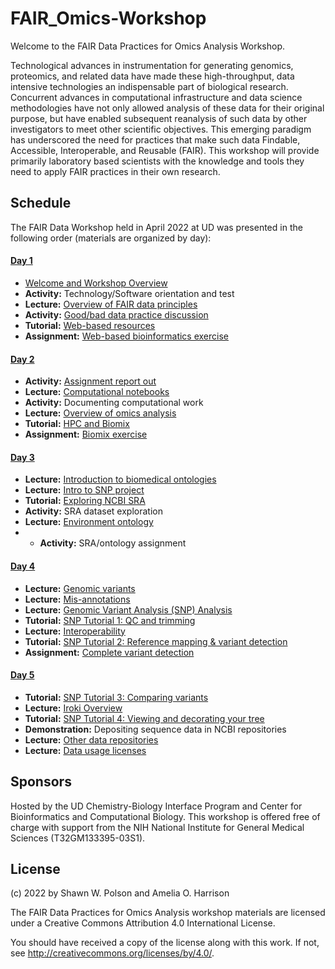 # FAIR_Omics-Workshop

Welcome to the FAIR Data Practices for Omics Analysis Workshop. 

Technological advances in instrumentation for generating genomics, proteomics, and related data have made these high-throughput, data intensive technologies an indispensable part of biological research.  Concurrent advances in computational infrastructure and data science methodologies have not only allowed analysis of these data for their original purpose, but have enabled subsequent reanalysis of such data by other investigators to meet other scientific objectives.  This emerging paradigm has underscored the need for practices that make such data Findable, Accessible, Interoperable, and Reusable (FAIR).  This workshop will provide primarily laboratory based scientists with the knowledge and tools they need to apply FAIR practices in their own research.

## Schedule

The FAIR Data Workshop held in April 2022 at UD was presented in the following order (materials are organized by day):

#### [Day 1](Day_1)

* [Welcome and Workshop Overview](Day_1/D1-Workshop_Overview.pdf)
* **Activity:** Technology/Software orientation and test
* **Lecture:** [Overview of FAIR data principles](Day_1/D1-FAIR_data_overview.pdf)
* **Activity:** [Good/bad data practice discussion](Day_1/D1-good_bad_data_practices_slides.pdf)
* **Tutorial:** [Web-based resources](Day_1/D1-Web_Resources_Tutorial.pdf)
* **Assignment:** [Web-based bioinformatics exercise](Day_1/Web_Resources-Day1_Assignment.md)


#### [Day 2](Day_2)

* **Activity:** [Assignment report out](Day1_hw_doc_example/day1_seq_id_exercise.md)
* **Lecture:** [Computational notebooks](Day_2/D2_computational_notebooks.pdf)
* **Activity:** Documenting computational work
* **Lecture:** [Overview of omics analysis](Day_2/D2-Omics.pdf)
* **Tutorial:** [HPC and Biomix](Day_2/D2-HPC_Basics-Slides.pdf)
* **Assignment:** [Biomix exercise](Day_2/D2-BLAST-Tutorial.md)

#### [Day 3](Day_3)

* **Lecture:** [Introduction to biomedical ontologies](Day_3/D3-intro_to_biomed_ontologies.pdf)
* **Lecture:** [Intro to SNP project](Day_3/Day3-Intro_to_SNP_Project.pdf)
* **Tutorial:** [Exploring NCBI SRA](Day_3/Day3-Understanding_the_SRA.pdf)
* **Activity:** SRA dataset exploration
* **Lecture:** [Environment ontology](Day_3/Day3-Environment_Ontology.pdf)
* * **Activity:** SRA/ontology assignment

#### [Day 4](Day_4)

* **Lecture:** [Genomic variants](Day_4/D4_Genomic_Variants.pdf)
* **Lecture:** [Mis-annotations](Day_4/D4-Misannotations_and_Data_Sources.pdf)
* **Lecture:** [Genomic Variant Analysis (SNP) Analysis](Day_4/D4_Variant_Analysis.pdf)
* **Tutorial:** [SNP Tutorial 1: QC and trimming](Day_4/1-SNP_Project-Tutorial_1.md)
* **Lecture:** [Interoperability](Day_4/D4-Interoperability_file_formats.pdf)
* **Tutorial:** [SNP Tutorial 2: Reference mapping & variant detection](Day_4/2-SNP_Project-Tutorial_2.md)
* **Assignment:** [Complete variant detection](Day_4/3-SNP_Project-Day4_Assignment.md)

#### [Day 5](Day_5)

* **Tutorial:** [SNP Tutorial 3: Comparing variants](Day_5/4-SNP_Project-Tutorial_3.md)
* **Lecture:** [Iroki Overview](Day_5/D5_Iroki_Automatic_Customization_of_Trees.pdf)
* **Tutorial:** [SNP Tutorial 4: Viewing and decorating your tree](Day_5/5-SNP_Project-Tutorial_4.md)
* **Demonstration:** Depositing sequence data in NCBI repositories
* **Lecture:** [Other data repositories](Day_5/D5_Other_Data_Repositories.pdf)
* **Lecture:** [Data usage licenses](Day_5/D5_Data_Usage_Licenses.pdf)

## Sponsors

Hosted by the UD Chemistry-Biology Interface Program and Center for Bioinformatics and Computational Biology.  This workshop is offered free of charge with support from the NIH National Institute for General Medical Sciences (T32GM133395-03S1).

## License
(c) 2022 by Shawn W. Polson and Amelia O. Harrison

The FAIR Data Practices for Omics Analysis workshop materials are licensed under a
Creative Commons Attribution 4.0 International License.

You should have received a copy of the license along with this
work. If not, see <http://creativecommons.org/licenses/by/4.0/>.
